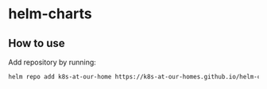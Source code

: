 # helm-charts

## How to use

Add repository by running:

```bash
helm repo add k8s-at-our-home https://k8s-at-our-homes.github.io/helm-charts/
```
